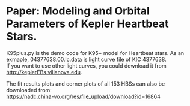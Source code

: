 # Paper: Modeling and Orbital Parameters of Kepler Heartbeat Stars.
K95plus.py is the demo code for K95+ model for Heartbeat stars. As an exmaple, 04377638.00.lc.data is light curve file of KIC 4377638.   
If you want to use other light curves, you could download it from http://keplerEBs.villanova.edu. 

The fit results plots and corner plots of all 153 HBSs can also be downloaded from:  
https://nadc.china-vo.org/res/file_upload/download?id=16864
